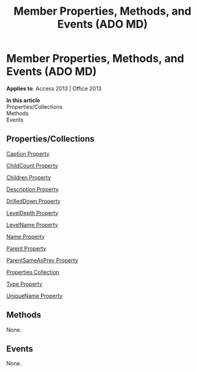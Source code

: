 ﻿---
title: Member Properties, Methods, and Events (ADO MD)
TOCTitle: Properties, Methods, and Events
ms:assetid: 67d28214-2805-010b-eb10-4995fb69506c
ms:mtpsurl: https://msdn.microsoft.com/en-us/library/JJ249404(v=office.15)
ms:contentKeyID: 48545371
ms.date: 09/18/2015
mtps_version: v=office.15
---

# Member Properties, Methods, and Events (ADO MD)


**Applies to**: Access 2013 | Office 2013

**In this article**  
Properties/Collections  
Methods  
Events  

## Properties/Collections

[Caption Property](caption-property-ado-md.md)

[ChildCount Property](childcount-property-ado-md.md)

[Children Property](children-property-ado-md.md)

[Description Property](description-property-ado-md.md)

[DrilledDown Property](drilleddown-property-ado-md.md)

[LevelDepth Property](leveldepth-property-ado-md.md)

[LevelName Property](levelname-property-ado-md.md)

[Name Property](name-property-ado-md.md)

[Parent Property](parent-property-ado-md.md)

[ParentSameAsPrev Property](parentsameasprev-property-ado-md.md)

[Properties Collection](properties-collection-ado.md)

[Type Property](type-property-ado-md.md)

[UniqueName Property](uniquename-property-ado-md.md)

## Methods

None.

## Events

None.

